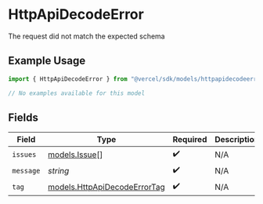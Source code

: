 # HttpApiDecodeError

The request did not match the expected schema

## Example Usage

```typescript
import { HttpApiDecodeError } from "@vercel/sdk/models/httpapidecodeerror.js";

// No examples available for this model
```

## Fields

| Field                                                              | Type                                                               | Required                                                           | Description                                                        |
| ------------------------------------------------------------------ | ------------------------------------------------------------------ | ------------------------------------------------------------------ | ------------------------------------------------------------------ |
| `issues`                                                           | [models.Issue](../models/issue.md)[]                               | :heavy_check_mark:                                                 | N/A                                                                |
| `message`                                                          | *string*                                                           | :heavy_check_mark:                                                 | N/A                                                                |
| `tag`                                                              | [models.HttpApiDecodeErrorTag](../models/httpapidecodeerrortag.md) | :heavy_check_mark:                                                 | N/A                                                                |